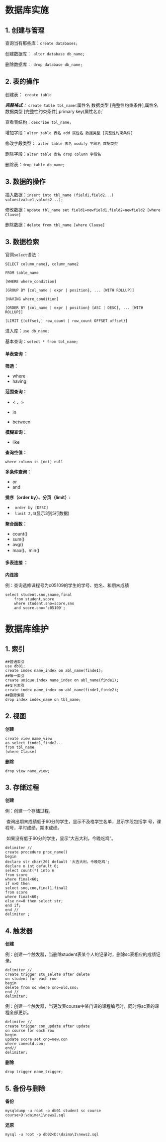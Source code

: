 # 数据库实施

## 1. 创建与管理

查询当有那些库：`create databases;`

创建数据库：` alter database db_name;`

删除数据库：` drop database db_name;` 

## 2. 表的操作

创建表：` create table`

***完整格式：*** `create table tbl_name(`属性名 数据类型 [完整性约束条件],属性名 数据类型 [完整性约束条件],primary key(属性名));` 

查看表结构：`describe tbl_name;`

增加字段：`alter table 表名 add 属性名 数据类型 [完整性约束条件]`

修改字段类型：` alter table 表名 modify 字段名 数据类型`

删除字段：`alter table 表名 drop column 字段名 `

删除表：`drop table db_name;`





## 3. 数据的操作

插入数据：`insert into tbl_name (field1,field2...) values(value1,values2...);`

修改数据：`update tbl_name set field1=newfield1,field2=newfield2 [where Clause]`

删除数据：`delete from tbl_name [where Clause]`





## 3. 数据检索

官网`select`语法：

`SELECT column_name1, column_name2 `

`FROM table_name `

`[WHERE where_condition] `

`[GROUP BY {col_name | expr | position}, ... [WITH ROLLUP]] `

`[HAVING where_condition]`

 `[ORDER BY {col_name | expr | position} [ASC | DESC], ... [WITH ROLLUP]] ` 

`[LIMIT {[offset,] row_count | row_count OFFSET offset}]`



进入库：`use db_name;`

基本查询：`select * from tbl_name;`

#### 单表查询 ：

**筛选：**

- where
- having

**范围查询：**

- < 、>

- in 
- between

**模糊查询：**

- like

**查询空值：**

`where column is [not] null`

**多条件查询：**

- or  
- and

**排序（order by）、分页（limit）:**

- ` order by [DESC]`
- ` limit 2,3`(显示3到5行数据)

**聚合函数：**

- count()
- sum()
- avg()
- max()、min()

#### 多表连接 ：

**内连接**

例：查询选修课程号为c05109的学生的学号、姓名、和期末成绩

```mysql
select student.sno,sname,final 
	from student,score
	where student.sno=score.sno
	and score.cno='c05109';
```



# 数据库维护

## 1. 索引

```mysql
##普通索引
use db01;
create index name_index on abl_name(finde1);
##唯一索引
create unique index name_index on abl_name(finde1);
##复合索引
create index name_index on abl_name(finde1,finde2);
##删除索引
drop index index_name on tbl_name;
```

## 2. 视图

**创建**

```mysql
create view name_view
as select finde1,finde2...
from tbl_name
[where Clause]
```

**删除**

`drop view name_view;`

## 3. 存储过程

**创建**

例：创建一个存储过程，

​		查询出期末成绩低于60分的学生，显示不及格学生名单，显示字段包括学		号，课程号，平时成绩，期末成绩。

​		如果没有低于60分的学生，显示“大吉大利，今晚吃鸡”。

```mysql
delimiter //
create procedure proc_name()
begin
declare str char(20) default '大吉大利，今晚吃鸡';
declare n int default 0;
select count(*) into n 
from score 
where final<60;
if n>0 then
select sno,cno,final1,final2 
from score 
where final<60;
else n<=0 then select str;
end if;
end //
delimiter ;
```

## 4. 触发器

**创建**

例：创建一个触发器，当删除student表某个人的记录时，删除sc表相应的成绩记录。

```mysql
delimiter //
create trigger stu_selete after delete
on student for each row
begin
delete from sc where sno=old.sno;
end //
delimiter;
```

例：创建一个触发器，当更改表course中某门课的课程编号时，同时将sc表的课程全部更新。

```mysql
delimiter //
create trigger con_update after update
on course for each row
begin
update score set cno=new.con
where con=old.con;
end//
delimiter;
```

**删除**

`drop trigger name_trigger;`

## 5. 备份与删除

**备份**

`mysqldump -u root -p db01 student sc course course>D:\daima\1\news2.sql`

**还原**

`mysql -u root -p db02<D:\daima\1\news2.sql`